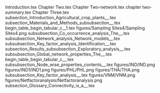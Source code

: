 Introduction.tex
Chapter Two.tex
Chapter Two-network.tex
chapter two-summary.tex
Chapter Three.tex
subsection_Introduction_Agricultural_crop_plants__.tex
subsection_Materials_and_Methods_subsubsection__.tex
begin_table_begin_tabular_c__1.tex
figures/Sampling Sites4/Sampling Sites4.png
subsubsection_Co_occurrence_analysis_The__.tex
subsubsection_Network_analysis_Network_models__.tex
subsubsection_Key_factor_analysis_Identification__.tex
subsection_Results_subsubsection_Exploratory_analysis__.tex
subsubsection_Global_network_properties_The__.tex
begin_table_begin_tabular_c__.tex
subsubsection_Node_wise_properties_contents__.tex
figures/IND/IND.png
figures/IND1/IND1.png
figures/PHL/PHL.png
figures/THA/THA.png
subsubsection_Key_factor_analysis__.tex
figures/VNM/VNM.png
figures/Netfactoranalysis/Netfactoranalysis.png
subsection_Glossary_Connectivity_is_a__.tex